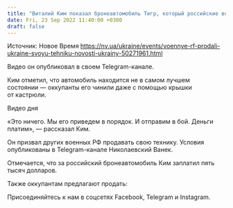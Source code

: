 ```yaml
---
title: "Виталий Ким показал бронеавтомобиль Тигр, который российские военные продали украинской стороне"
date: Fri, 23 Sep 2022 11:40:00 +0300
draft: false
---
```

Источник: Новое Время https://nv.ua/ukraine/events/voennye-rf-prodali-ukraine-svoyu-tehniku-novosti-ukrainy-50271961.html


Видео он опубликовал в своем Telegram-канале.

Ким отметил, что автомобиль находится не в самом лучшем состоянии — оккупанты его чинили даже с помощью крышки от кастрюли.

 Видео дня   

«Это ничего. Мы его приведем в порядок. И отправим в бой. Деньги платим», — рассказал Ким.

Он призвал других военных РФ продавать свою технику. Условия опубликованы в Telegram-канале Николаевский Ванек.

Отмечается, что за российский бронеавтомобиль Ким заплатил пять тысяч долларов.

Также оккупантам предлагают продать:

Присоединяйтесь к нам в соцсетях Facebook, Telegram и Instagram.
